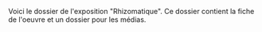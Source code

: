 Voici le dossier de l'exposition "Rhizomatique". Ce dossier contient la fiche de l'oeuvre et un dossier pour les médias.
